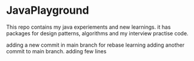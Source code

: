 # JavaPlayground
This repo contains my java experiements and new learnings.
it has packages for design patterns, algorithms and my interview practise code.

adding a new commit in main branch for rebase learning
adding another commit to main branch.
adding few lines
